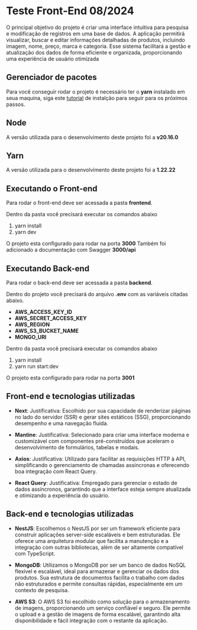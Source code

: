 
# Teste Front-End 08/2024


O principal objetivo do projeto é criar uma interface intuitiva para pesquisa e modificação de registros em uma base de dados. A aplicação permitirá visualizar, buscar e editar informações detalhadas de produtos, incluindo imagem, nome, preço, marca e categoria. Esse sistema facilitará a gestão e atualização dos dados de forma eficiente e organizada, proporcionando uma experiência de usuário otimizada

## Gerenciador de pacotes
Para você conseguir rodar o projeto é necessário ter o **yarn** instalado em seua maquina, siga este [tutorial](https://chore-update--yarnpkg.netlify.app/pt-BR/docs/install#windows-tab) de instalção para seguir para os próximos passos.

## Node
A versão utilizada para o desenvolvimento deste projeto foi a **v20.16.0**

## Yarn
A versão utilizada para o desenvolvimento deste projeto foi a **1.22.22**
## Executando o Front-end
Para rodar o front-end deve ser acessada a pasta **frontend**.

Dentro da pasta você precisará executar os comandos abaixo

1. yarn install
1. yarn dev

O projeto esta configurado para rodar na porta **3000**
Também foi adicionado a documentação com Swagger **3000/api**

## Executando Back-end
Para rodar o back-end deve ser acessada a pasta **backend**.

Dentro do projeto você precisará do arquivo **.env** com as variáveis citadas abaixo.

* **AWS_ACCESS_KEY_ID**
* **AWS_SECRET_ACCESS_KEY**
* **AWS_REGION**
* **AWS_S3_BUCKET_NAME**
* **MONGO_URI**


Dentro da pasta você precisará executar os comandos abaixo

1. yarn install
1. yarn run start:dev

O projeto esta configurado para rodar na porta **3001**

## Front-end e tecnologias utilizadas

- **Next**: Justificativa: Escolhido por sua capacidade de renderizar páginas no lado do servidor (SSR) e gerar sites estáticos (SSG), proporcionando desempenho e uma navegação fluida.


- **Mantine**: Justificativa: Selecionado para criar uma interface moderna e customizável com componentes pré-construídos que aceleram o desenvolvimento de formulários, tabelas e modais.

    

- **Axios**: Justificativa: Utilizado para facilitar as requisições HTTP à API, simplificando o gerenciamento de chamadas assíncronas e oferecendo boa integração com React Query.


- **React Query**: Justificativa: Empregado para gerenciar o estado de dados assíncronos, garantindo que a interface esteja sempre atualizada e otimizando a experiência do usuário.




## Back-end e tecnologias utilizadas

- **NestJS**: Escolhemos o NestJS por ser um framework eficiente para construir aplicações server-side escaláveis e bem estruturadas. Ele oferece uma arquitetura modular que facilita a manutenção e a integração com outras bibliotecas, além de ser altamente compatível com TypeScript.

- **MongoDB**: Utilizamos o MongoDB por ser um banco de dados NoSQL flexível e escalável, ideal para armazenar e gerenciar os dados dos produtos. Sua estrutura de documentos facilita o trabalho com dados não estruturados e permite consultas rápidas, especialmente em um contexto de pesquisa.

- **AWS S3**: O AWS S3 foi escolhido como solução para o armazenamento de imagens, proporcionando um serviço confiável e seguro. Ele permite o upload e a gestão de imagens de forma escalável, garantindo alta disponibilidade e fácil integração com o restante da aplicação.
